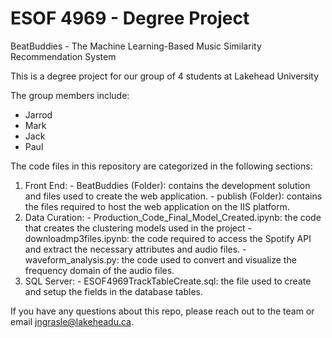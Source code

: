 # ESOF 4969 - Degree Project

BeatBuddies - The Machine Learning-Based Music Similarity Recommendation System

This is a degree project for our group of 4 students at Lakehead University

The group members include:
  - Jarrod
  - Mark
  - Jack
  - Paul

The code files in this repository are categorized in the following sections:
  1. Front End:
    - BeatBuddies (Folder): contains the development solution and files used to create the web application.
    - publish (Folder): contains the files required to host the web application on the IIS platform.
  2. Data Curation:
    - Production_Code_Final_Model_Created.ipynb: the code that creates the clustering models used in the project
    - downloadmp3files.ipynb: the code required to access the Spotify API and extract the necessary attributes and audio files.
    - waveform_analysis.py: the code used to convert and visualize the frequency domain of the audio files.
  3. SQL Server:
    - ESOF4969TrackTableCreate.sql: the file used to create and setup the fields in the database tables.
    
If you have any questions about this repo, please reach out to the team or email jngrasle@lakeheadu.ca.
